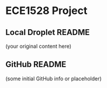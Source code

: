 # ECE1528 Project

## Local Droplet README
(your original content here)

## GitHub README
(some initial GitHub info or placeholder)

